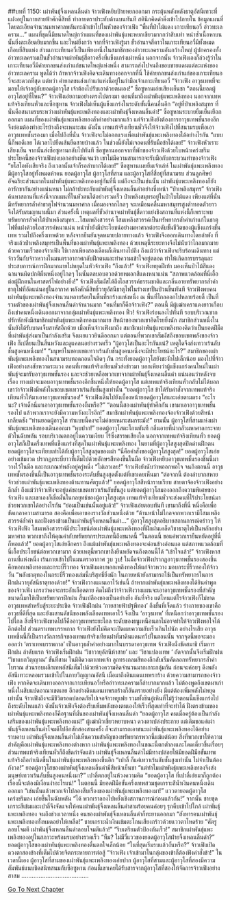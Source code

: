 ##บทที่ 1150: เผ่าพันธุ์จิ้งเหลนลิ้นดำ
จ้าวเฟิงหยิบป้ายหยกออกมา กระตุ้นพลังพลังธาตุอัสนีเทวะที่แฝงอยู่ในกายสายฟ้าศักดิ์สิทธิ์ ทำลายตราประทับด้านบนทันที
สตินึกคิดดำดิ่งเข้าไปภายใน ข้อมูลแผนที่โดยละเอียดจำนวนมหาศาลพลันทะลักเข้าไปในหัวของจ้าวเฟิง
“พื้นที่ป่าไม้แดง เกาะเทียนอวี่ อ่าวทะเลคราม…”
แผนที่ชุดนี้มีขนาดใหญ่กว่าแผนที่ของเผ่าพันธุ์แพะหยกเขียวมากกว่าสิบเท่า หนำซ้ำเนื้อหาบนนั้นยิ่งละเอียดยิบมากขึ้น และใหม่ยิ่งกว่า
จากที่จ้าวเฟิงรู้มา ขั้วอำนาจสี่ดาวในเกาะเทียนอวี่มีทั้งหมดเกือบยี่สิบแห่ง ส่วนเกาะเทียนอวี่เป็นเพียงหนึ่งในสมาชิกของอ่าวทะเลครามอันกว้างใหญ่ ผู้ปกครองทั้งอ่าวทะเลครามเป็นขั้วอำนาจเผ่าพันธุ์สี่ดาวครึ่งที่แข็งแกร่งเผ่าหนึ่ง
นอกจากนั้น จ้าวเฟิงเองก็ล่วงรู้ว่าในเกาะเทียนอวี่มีค่ายกลขนส่งเก่าแก่ขนาดใหญ่แห่งหนึ่ง สามารถส่งไปจนถึงขอบชายแดนแต่ละแห่งของอ่าวทะเลคราม
พูดได้ว่า ถ้าหากจ้าวเฟิงคิดจะเดินทางออกจากที่นี่ ใช้ค่ายกลขนส่งเก่าแก่ของเกาะเทียนอวี่จะสะดวกที่สุด
แต่ทว่า ค่ายกลขนส่งเก่าแก่แห่งนี้อยู่ในกำมือเจ้าเกาะเทียนอวี่
“จ้าวเฟิง อาวุธเทพที่จะมอบให้เจ้าอยู่กับยอดผู้อาวุโส เจ้าต้องไปรับเอาด้วยตนเอง!”
ซือซูหานเอ่ยเสียงเย็นชา
“ตอนนี้ยอดผู้อาวุโสอยู่ที่ไหน?”
จ้าวเฟิงเอ่ยถามอย่างตรงไปตรงมา
ตอนที่มาถึงเผ่าพันธุ์แพะเพลิงทอง นอกจากเทพแท้จริงเทียนหั่วและซือซูหาน จ้าวเฟิงไม่เห็นผู้แข็งแกร่งในระดับขั้นนี้คนอื่นอีก
“อยู่ที่ป่าเพลิงสมุทร ที่นั่นคือสนามรบระหว่างเผ่าพันธุ์แพะเพลิงทองและเผ่าพันธุ์จิ้งเหลนลิ้นดำ!”
ซือซูหานระบายยิ้มเย็นเยือกออกมา
แผนที่ของเผ่าพันธุ์แพะเพลิงทองล้ำค่าอย่างมากแล้ว แต่จ้าวเฟิงยังต้องการอาวุธเทพชั้นรองอีก จึงย่อมต้องทำอะไรบ้างถึงจะเหมาะสม
ดังนั้น เทพแท้จริงเทียนหั่วจึงให้จ้าวเฟิงไปที่สนามรบเพื่อเอาอาวุธเทพชั้นรองมา เมื่อไปถึงที่นั่น จ้าวเฟิงจะไม่ออกแรงเพื่อเผ่าพันธุ์แพะเพลิงทองได้อย่างไรกัน
“แบบนี้ก็พอดีเลย ได้เวลาไปยืดเส้นยืดสายบ้างแล้ว ในช่วงนี้ยังไม่เจอคนที่รับมือข้าได้เลย!”
จ้าวเฟิงหัวเราะเสียงเย็น จากนั้นส่งซือซูหานกลับไปทันที
ซือซูหานออกจากที่พักของจ้าวเฟิงด้วยใบหน้าเคร่งขรึม
ประโยคนี้ของจ้าวเฟิงบ่งบอกอย่างชัดเจนว่า เขาไม่มีความสามารถจะรับมือกับกระบวนท่าของจ้าวเฟิง
“ยโสโอหังเสียจริง ถึงเวลานั้นเจ้าก็รอลำบากได้เลย!”
ซือซูหานเผยยิ้มเจ้าเล่ห์
ในเผ่าพันธุ์แพะเพลิงทองมีผู้อาวุโสอยู่ทั้งหมดห้าคน ยอดผู้อาวุโส ผู้อาวุโสที่สาม และผู้อาวุโสที่สี่อยู่ที่สนามรบ
ส่วนลูกศิษย์อัจฉริยะส่วนมากในเผ่าพันธุ์แพะเพลิงทองอยู่กันที่นี่
แต่ถึงจะเป็นเช่นนั้น เผ่าพันธุ์แพะเพลิงทองก็ยังอารักขากันอย่างแน่นหนา ไม่กล้าปะทะกับเผ่าพันธุ์จิ้งเหลนลิ้นดำอย่างซึ่งหน้า
“ป่าเพลิงสมุทร”
จ้าวเฟิงค้นหาสถานที่แห่งนี้จากแผนที่ในหัวตนได้อย่างรวดเร็ว
ป่าเพลิงสมุทรอยู่ในป่าใบไม้แดง เพียงแต่ที่นั่นมีทรัพยากรล้ำค่าธาตุไฟจำนวนมหาศาล เมื่อมองจากไกลๆ จะเหมือนคลื่นมหาสมุทรสูงต่ำทอดตัวยาว จึงได้รับสมญานามนี้มา
ส่วนครั้งนี้ เหตุผลที่ขั้วอำนาจเผ่าพันธุ์สี่ดาวแย่งชิงสถานที่แห่งนี้ก็เพราะพบทรัพยากรล้ำค่าใต้ป่าเพลิงสมุทร...โสมเพลิงสวรรค์
โสมเพลิงสวรรค์เป็นทรัพยากรล้ำค่าเก่าแก่ในธาตุไฟที่แฝงด้วยไอสวรรค์หนาแน่น หนำซ้ำยังมีประโยชน์อย่างมหาศาลต่อระดับขั้นชีวิตของผู้แข็งแกร่งขั้นเทพ รวมไปถึงครึ่งเทพด้วย
หลังจากยืนยันจุดหมายปลายทางแล้ว จ้าวเฟิงจึงออกเดินทางโดยลำพัง
ที่จริงแล้วป่าเพลิงสมุทรเป็นพื้นที่ของเผ่าพันธุ์แพะเพลิงทอง ด้วยเหตุนี้ระยะทางจึงไม่นับว่าไกลมากมาย
ด้วยความเร็วของจ้าวเฟิง ใช้เวลาเพียงสองเดือนก็เดินทางไปถึง
ถึงแม้ว่าจ้าวเฟิงจะรีบร้อนเดินทาง แต่จ้าววั่นกับจ้าวหวางในมนตราอากาศกลับฝึกตนและทำความเข้าใจอยู่ตลอด ทำให้เกิดการบรรลุและประสบการณ์การฝึกมากมายไม่หยุดในหัวจ้าวเฟิง
“ถึงแล้ว!”
จ้าวเฟิงหยุดฝีเท้า
มองเห็นป่าไม้สีแดงฉานจนผิดปกติผืนหนึ่งอยู่ไกลๆ ในนั้นตลบอบอวลด้วยหมอกสีแดงหนาแน่น
“สภาพแวดล้อมที่นี่เอื้อต่อผู้ฝึกตนในศาสตร์ไฟอย่างยิ่ง!”
จ้าวเฟิงสัมผัสได้ถึงไอสวรรค์ธรรมชาติและกลิ่นอายทรัพยากรล้ำค่าธาตุไฟที่อัดแน่นอยู่ในอากาศ พลังศักดิ์สิทธิ์วายุอัสนีธาตุไฟในร่างเขาปั่นป่วนขึ้นทันที
จ้าวเฟิงพบคนเผ่าพันธุ์แพะเพลิงทองจำนวนหลายร้อยในพื้นที่รกร้างแห่งหนึ่ง
ณ พื้นที่ไกลออกไปหลายร้อยลี้ เป็นที่รวมตัวของเผ่าพันธุ์จิ้งเหลนลิ้นดำจำนวนมาก
“คนที่มาก็คือจ้าวเฟิง?”
ตอนนี้ มีผู้เฒ่าเคราแดงยาวเกือบถึงเข่าคนหนึ่งเดินออกมาจากกลุ่มเผ่าพันธุ์แพะเพลิงทอง
ฟิ้ว!
จ้าวเฟิงร่อนลงไปทันที
รอบบริเวณซากปรักหักพังมีสมาชิกเผ่าพันธุ์แพะเพลิงทองมากมาย สีหน้าของพวกเขาอิดโรยยิ่งนัก สมาชิกส่วนหนึ่งในนั้นยังได้รับบาดเจ็บสาหัสอีกด้วย
เมื่อเห็นจ้าวเฟิงมาถึง สมาชิกเผ่าพันธุ์แพะเพลิงทองคิดว่าเป็นยอดฝีมือที่เผ่าพันธุ์ส่งมาเป็นกำลังเสริม จึงเผยแววยินดีออกมา
แต่ตอนที่พวกเขาสัมผัสถึงขอบเขตพลังของจ้าวเฟิง ก็เปลี่ยนเป็นสิ้นหวังและดูแคลนอย่างรวดเร็ว
“ผู้อาวุโสเป็นอะไรกันแน่? เหตุใดจึงส่งเทวาเร้นลับชั้นสูงคนหนึ่งมา!”
“มนุษย์ในขอบเขตเทวาเร้นลับชั้นสูงคนหนึ่งจะมีประโยชน์อะไร?”
สมาชิกของเผ่าพันธุ์แพะเพลิงทองในสนามรบทอดถอนใจติดๆ กัน
กระทั่งยอดผู้อาวุโสยังชะงักไปเล็กน้อย มองไปที่จ้าวเฟิงอย่างสงสัยหวาดระแวง
ตอนที่เทพแท้จริงเทียนหั่วส่งข่าวมา บอกเพียงว่าผู้แข็งแกร่งคนใหม่ในเผ่าพันธุ์จะมารับอาวุธเทพชั้นรอง และจะช่วยเหลือพวกเขาจากเผ่าพันธุ์จิ้งเหลนลิ้นดำ
แน่นอนว่าหลังจบเรื่อง ทางเผ่าจะมอบอาวุธเทพชั้นรองอีกชิ้นหนึ่งให้ยอดผู้อาวุโส
แต่เทพแท้จริงเทียนหั่วกลับไม่ได้บอกเขาว่าจ้าวเฟิงมีพลังในขอบเขตเทวาเร้นลับชั้นสูงเท่านั้น
“ยอดผู้อาวุโส ข้าได้รับคำสั่งจากเทพแท้จริงเทียนหั่วให้มาเอาอาวุธเทพชั้นรอง!”
จ้าวเฟิงเดินไปยังเบื้องหน้ายอดผู้อาวุโสและเอ่ยตามตรง
“อะไรนะ? เจ้าเด็กนี่มาเอาอาวุธเทพชั้นรองงั้นหรือ?”
“ตอนนี้สองเผ่าพันธุ์ทำศึกกัน เขามาเอาอาวุธเทพชั้นรองไป แล้วพวกเราจะยังมีความหวังอะไรอีก!”
สมาชิกเผ่าพันธุ์แพะเพลิงทองจ้องจ้าวเฟิงด้วยสีหน้าเกลียดชัง
“ท่านยอดผู้อาวุโส ทำแบบนี้คงจะไม่ค่อยเหมาะสมกระมัง!”
ยามนั้น ผู้อาวุโสที่สามแห่งเผ่าพันธุ์แพะเพลิงทองเดินออกมา
“หุบปาก!”
ยอดผู้อาวุโสตะโกนทันที กลิ่นอายที่น่ากลัวมหาศาลกระจายตัวในฉับพลัน
รอบบริเวณตกอยู่ในความเงียบ ไร้ซึ่งสรรพเสียงใด
นอกจากเทพแท้จริงเทียนหั่ว ยอดผู้อาวุโสก็เป็นครึ่งเทพที่แข็งแกร่งที่สุดในเผ่าพันธุ์แพะเพลิงทอง ในยามที่ผู้อาวุโสสูงสุดปิดด่านฝึกตน ยอดผู้อาวุโสจะเทียบเท่าได้กับผู้อาวุโสสูงสุดของเผ่า
“นี่คือคำสั่งของผู้อาวุโสสูงสุด!”
ยอดผู้อาวุโสเอ่ยอย่างเข้มงวด ปรากฏกระบี่ยาวที่เต็มไปด้วยอักษรสีทองขึ้นในมือ
จ้าวเฟิงหยิบอาวุธเทพชั้นรองชิ้นนี้มาวางไว้ในมือ และกะเกณฑ์พลังอยู่ครู่หนึ่ง
“ไม่เลวเลย!”
จ้าวเฟิงยังนับว่าพออกพอใจ จนถึงตอนนี้ อาวุธเทพชั้นรองชิ้นนี้เป็นอาวุธเทพชั้นรองระดับขั้นสูงสุดตั้งแต่ที่เขาเคยเห็นมา
“ต่อจากนี้ ต้องลำบากสหายจ้าวช่วยเผ่าพันธุ์แพะเพลิงทองต้านทานศัตรูแล้ว!”
ยอดผู้อาวุโสสีหน้าราบเรียบ สายตาจ้องจ้าวเฟิงอย่างลึกล้ำ
ถึงแม้ว่าจ้าวเฟิงจะอยู่แค่ขอบเขตเทวาเร้นลับชั้นสูง แต่ยอดผู้อาวุโสมองออกถึงความพิเศษของจ้าวเฟิง และเขาเองก็เชื่อมั่นในกลยุทธ์ของผู้อาวุโสสูงสุด เทพแท้จริงเทียนหั่วจะส่งคนที่ไร้ประโยชน์มาช่วยพวกเขาได้อย่างไรกัน
“ย่อมเป็นเช่นนั้นอยู่แล้ว!”
จ้าวเฟิงเอ่ยตอบทันที
เขามาถึงที่นี่ หนึ่งคือเพื่อขัดเกลาความสามารถ สองคือเพื่อเอาของรางวัลส่วนหนึ่งด้วย
“ด้านหน้าไม่ไกลจากพวกเรามีโสมเพลิงสวรรค์ล้ำค่า และฝั่งตรงข้ามเป็นเผ่าพันธุ์จิ้งเหลนลิ้นดำ…”
ผู้อาวุโสสูงสุดอธิบายสถานการณ์คร่าวๆ ให้จ้าวเฟิงฟัง
โสมเพลิงสวรรค์มีประโยชน์ต่อเผ่าพันธุ์แพะเพลิงทองที่ฝึกฝนเคล็ดวิชาธาตุไฟเป็นหลักอย่างมหาศาล พวกเขาถึงให้คุณค่ากับทรัพยากรประเภทนี้ถึงขนาดนี้
“ในตอนนี้ ขอแค่พวกเรายืนหยัดอยู่ที่นี่ก็พอแล้ว!”
ยอดผู้อาวุโสเอ่ยอีกครา
ถึงแม้เผ่าพันธุ์แพะเพลิงทองจะค่อนข้างอ่อนแอ แต่สภาพแวดล้อมที่นี่เอื้อประโยชน์ต่อพวกเขามาก ด้วยเหตุนี้พวกเขาถึงยืนหยัดจนถึงตอนนี้ได้
“เข้าใจแล้ว!”
จ้าวเฟิงหาสถานที่แห่งหนึ่ง เร้นกายเข้าไปในมนตราอากาศ
วูบ วูบ!
ในมือจ้าวเฟิงปรากฏอาวุธเทพชั้นรองสองชิ้น คือหอกเพลิงทองและกระบี่ริ้วทอง
จ้าวเฟิงมอบหอกเพลิงทองให้แก่จ้าวหวาง มอบกระบี่ริ้วทองให้จ้าววั่น
“พลังธาตุทองในกระบี่ริ้วทองเล่มนี้บริสุทธิ์ยิ่งนัก ในภายหน้ายังสามารถใช้เป็นทรัพยากรในการฝึกฝนวายุอัสนีธาตุทองด้วย!”
จ้าวเฟิงวางแผนเอาไว้เช่นนี้
ถ้าหากเผ่าพันธุ์แพะเพลิงทองได้ยินคำพูดของจ้าวเฟิง เกรงว่าคงจะกระอักเลือดตาย
คิดไม่ถึงว่าจ้าวเฟิงวางแผนจะเอาอาวุธเทพชั้นรองที่สำคัญขนาดนี้มาใช้เป็นทรัพยากรฝึกฝน สิ้นเปลืองของเป็นอย่างยิ่ง
อันที่จริง แต่ไหนแต่ไรจ้าวเฟิงก็ไม่ขาดอาวุธเทพสำหรับสู้ระยะประชิด จ้าวเฟิงฝึกฝน ‘กายสายฟ้าปฐพีทอง’ ถึงขั้นที่เจ็ดแล้ว ร่างกายของเขาคืออาวุธที่ดีที่สุด และยังผสานดัชนีของพลังเลือดเทพเอาไว้ จึงเป็น ‘อาวุธเทพ’ ที่เหนือกว่าอาวุธเทพชั้นรองไปไกล
สิ่งที่จ้าวเฟิงขาดไปก็คืออาวุธเทพระยะไกล ระดับของธนูเหนือนภาไม่อาจทำให้จ้าวเฟิงพอใจได้อีกต่อไป
ส่วนตราเทพบรรพกาล จ้าวเฟิงยังไม่คิดจะเปิดเผยความลับเร็วเกินไปนัก
อย่างไรเสีย อาวุธเทพชิ้นนี้ก็เป็นรางวัลภารกิจของเทพแท้จริงเทียนฝาที่มาดินแดนทวีปในตอนนั้น จากจุดนี้พอจะมองออกว่า ‘ตราเทพบรรพกาล’ เป็นอาวุธล้ำค่าอย่างมากในบรรดาอาวุธเทพ
จ้าวเฟิงนั่งขัดสมาธิ เริ่มการฝึกฝน
ลำดับแรก จ้าวเฟิงเริ่มฝึกฝน ‘วิชาวายุอัสนีห้าสาย’ และ ‘วิชาแปลงเทพ ‘
ถัดจากนั้นจึงเริ่มฝึกฝน ‘วิชาแยกวิญญาณ’ ขั้นที่สาม
ในมิติดวงตาเทพเจ้า ลูกทรงกลมสีทองลึกลับเริ่มคัดลอกทรัพยากรล้ำค่าโบราณ ส่วนรอบผลึกเทพอัสนีเต็มไปด้วยห้วงความคิดจำนวนมากเกาะกลุ่มกัน ก่อนจะค่อยๆ ดึงพลังอัสนีเทวะหลอมรวมเข้าไปในกายวิญญาณอัสนี
เมื่อมาถึงดินแดนเทพรกร้าง ด้วยความสามารถของจ้าวเฟิง หากคิดจะเดินทางออกจากเกาะเทียนอวี่หรืออ่าวทะเลครามก็ลำบากมากแล้ว ไม่ต้องพูดถึงเขตผาเก่าหนึ่งในสิบแปดอาณาเขตเลย
อีกอย่างดินแดนเทพรกร้างก็อันตรายอย่างยิ่ง มีแต่ต้องเพิ่มพลังไม่หยุดเท่านั้น จ้าวเฟิงถึงจะมีชีวิตรอดปลอดภัยไปเจอจ้าวหยูเฟย รวมทั้งซินอู๋เหินที่ไม่รู้ว่าตอนนี้แข็งแกร่งไปถึงระดับไหนแล้ว
ดังนั้นจ้าวเฟิงจึงต้องรีบเพิ่มพลังของตนเองให้เร็วที่สุดเท่าที่จะทำได้
ฝั่งตรงข้ามของเผ่าพันธุ์แพะเพลิงทองก็คือฐานที่มั่นของเผ่าพันธุ์จิ้งเหลนลิ้นดำ
“ยอดผู้อาวุโส คนเมื่อครู่ต้องเป็นกำลังเสริมของเผ่าพันธุ์แพะเพลิงทองแน่!”
ผู้เฒ่าผิวเขียวหยาบหนา ดวงตาเปล่งประกาย
แต่เดิมขอแค่เผ่าพันธุ์จิ้งเหลนลิ้นดำโจมตีไปอีกสักสองสามครั้ง ก็จะสามารถเอาชนะเผ่าพันธุ์แพะเพลิงทองได้อย่างราบคาบ
เผ่าพันธุ์จิ้งเหลนลิ้นดำไม่เห็นความสำคัญของทรัพยากรพวกนี้แม้แต่น้อย สิ่งที่พวกเขาให้ความสำคัญคือเผ่าพันธุ์แพะเพลิงทองต่างหาก
เผ่าพันธุ์แพะเพลิงทองในขณะนี้ตกต่ำลงและโดดเดี่ยวขึ้นเรื่อยๆ ส่วนเทพแท้จริงเทียนหั่วก็ถึงขีดกำจัดแล้ว เผ่าพันธุ์จิ้งเหลนลิ้นดำไม่มีทางปล่อยให้มียอดฝีมือขั้นเทพแท้จริงถือกำเนิดขึ้นในเผ่าพันธุ์แพะเพลิงทองขึ้นอีก
“เปาลี่ ก็แค่เทวาเร้นลับชั้นสูงเท่านั้น ไม่จำเป็นต้องกังวล!”
ยอดผู้อาวุโสของเผ่าพันธุ์จิ้งเหลนลิ้นดำมีสีหน้าเย็นชา
“แต่ทำไมเผ่าพันธุ์แพะเพลิงทองจึงส่งมนุษย์เทวาเร้นลับชั้นสูงคนหนึ่งมา?”
เปาลี่ตกอยู่ในห้วงความคิด
“ยอดผู้อาวุโส ที่เปาลี่เอ่ยมาก็ถูกต้อง เรื่องนี้จะต้องมีเงื่อนงำอะไรแน่!”
ในตอนนี้ มียอดฝีมือขั้นครึ่งเทพสวมชุดเกราะสีน้ำเงินคนหนึ่งเดินออกมา
“เช่นนั้นแล้วพวกเจ้าไปลองสืบเรื่องของเผ่าพันธุ์แพะเพลิงทองมา!”
แววตายอดผู้อาวุโสเคร่งขรึมลง เอ่ยขึ้นในฉับพลัน
“ได้ พวกเราลองไปหยั่งเชิงสถานการณ์ก่อนแล้วกัน!”
จากนั้น ชายชุดเกราะสีเข้มและเปาลี่จึงจัดแจงให้คนเผ่าพันธุ์จิ้งเหลนลิ้นดำสามร้อยคนค่อยๆ รุกคืบเข้าไปใกล้ เผ่าพันธุ์แพะเพลิงทอง
จนถึงช่วงเวลาหนึ่ง คนของเผ่าพันธุ์จิ้งเหลนลิ้นดำก็ทะยานออกมา
“สังหารคนเผ่าพันธุ์แพะเพลิงทองทั้งหมดอย่าให้เหลือ!”
ชายเกราะน้ำเงินเข้มตะโกนเสียงกร้าวด้วยแววตาโหดร้าย
“ศัตรูลอบโจมตี เผ่าพันธุ์จิ้งเหลนลิ้นดำลอบโจมตีแล้ว!”
“รีบเตรียมตัวป้องกันเร็ว!”
สมาชิกเผ่าพันธุ์แพะเพลิงทองอยู่ในสภาวะพร้อมรบอย่างรวดเร็ว
“หืม? ไม่มีวี่แววของยอดผู้อาวุโสฝ่ายจิ้งเหลนลิ้นดำ?”
ยอดผู้อาวุโสของเผ่าพันธุ์แพะเพลิงทองตื่นตกใจเล็กน้อย
“ในที่สุดเริ่มรบแล้วงั้นหรือ?”
จ้าวเฟิงเปิดดวงตาสองข้างที่เต็มไปด้วยจิตกระหายการต่อสู้
“จ้าวเฟิง เจ้าเข้ามาในกลุ่มของข้าก็ต้องฟังคำสั่งข้า!”
ในเวลานี้เอง ผู้อาวุโสที่สามของเผ่าพันธุ์แพะเพลิงทองเอ่ยปาก
ผู้อาวุโสที่สามและผู้อาวุโสที่สองมีความสัมพันธ์แนบชิดสนิทสนมกับซือซูหาน ก่อนนี้เขาเคยได้รับสารจากผู้อาวุโสที่สองให้จัดการจ้าวเฟิงอย่างสาสม
.......................................


[Go To Next Chapter]( ./7.md)